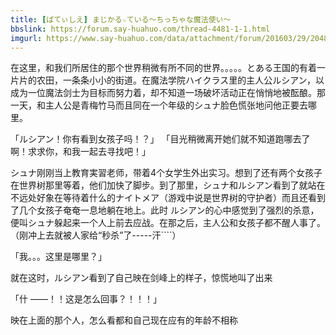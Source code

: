 ```yaml
---
title: [ぱてぃしえ] まじかる☆ている～ちっちゃな魔法使い～
bbslink: https://forum.say-huahuo.com/thread-4481-1-1.html
imgurl: https://www.say-huahuo.com/data/attachment/forum/201603/29/204806qb7akmrptdyd7adk.jpg
---
```


在这里，和我们所居住的那个世界稍微有所不同的世界。。。。。とある王国的有着一片片的农田，一条条小小的街道。在魔法学院ハイクラス里的主人公ルシアン，以成为一位魔法剑士为目标而努力着，却不知道一场破坏活动正在悄悄地被酝酿。那一天，和主人公是青梅竹马而且同在一个年级的シュナ脸色慌张地问他正要去哪里。

「ルシアン！你有看到女孩子吗！？」
「目光稍微离开她们就不知道跑哪去了啊！求求你，和我一起去寻找吧！」

シュナ刚刚当上教育実習老师，带着4个女学生外出实习。想到了还有两个女孩子在世界树那里等着，他们加快了脚步。到了那里，シュナ和ルシアン看到了就站在不远处好象在等待着什么的ナイトメア（游戏中说是世界树的守护者）而且还看到了几个女孩子奄奄一息地躺在地上。此时
ルシアン的心中感觉到了强烈的杀意，便叫シュナ躲起来一个人上前去应战。在那之后，主人公和女孩子都不醒人事了。（刚冲上去就被人家给“秒杀”了-----汗````）

「我。。。这里是哪里？」

就在这时，ルシアン看到了自己映在剑峰上的样子，惊慌地叫了出来

「什 ——！！这是怎么回事？！！！」

映在上面的那个人，怎么看都和自己现在应有的年龄不相称<!--more-->
